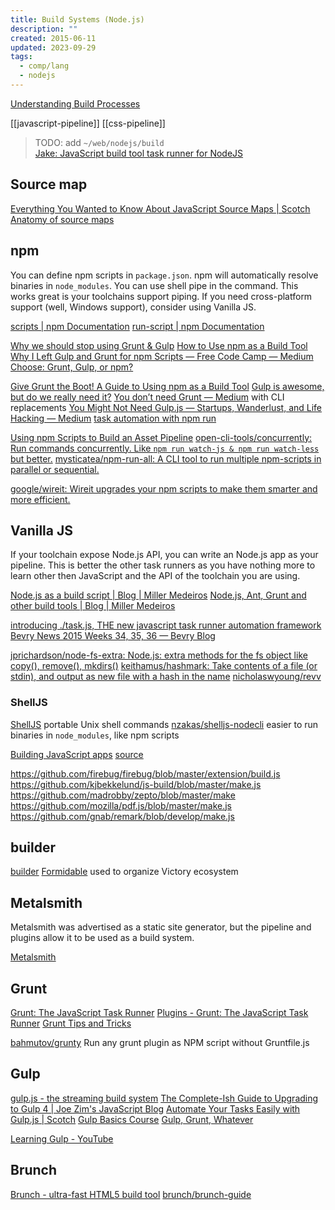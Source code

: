 ```yaml
---
title: Build Systems (Node.js)
description: ""
created: 2015-06-11
updated: 2023-09-29
tags:
  - comp/lang
  - nodejs
---
```


[Understanding Build Processes](https://ponyfoo.com/articles/understanding-build-processes)

[[javascript-pipeline]]
[[css-pipeline]]

> TODO: add `~/web/nodejs/build`  
> [Jake: JavaScript build tool task runner for NodeJS](http://jakejs.com/)

## Source map

[​Everything You Wanted to Know About JavaScript Source Maps | Scotch](https://scotch.io/tutorials/​everything-you-wanted-to-know-about-javascript-source-maps)
[Anatomy of source maps](https://blog.bugsnag.com/source-maps/)

## npm

You can define npm scripts in `package.json`. npm will automatically resolve binaries in `node_modules`.
You can use shell pipe in the command. This works great is your toolchains support piping.
If you need cross-platform support (well, Windows support), consider using Vanilla JS.

[scripts | npm Documentation](https://docs.npmjs.com/misc/scripts)
[run-script | npm Documentation](https://docs.npmjs.com/cli/run-script)

[Why we should stop using Grunt & Gulp](http://blog.keithcirkel.co.uk/why-we-should-stop-using-grunt/)
[How to Use npm as a Build Tool](http://blog.keithcirkel.co.uk/how-to-use-npm-as-a-build-tool/)
[Why I Left Gulp and Grunt for npm Scripts — Free Code Camp — Medium](https://medium.freecodecamp.com/why-i-left-gulp-and-grunt-for-npm-scripts-3d6853dd22b8#.uvq7td3ik)
[Choose: Grunt, Gulp, or npm?](https://ponyfoo.com/articles/choose-grunt-gulp-or-npm)

[Give Grunt the Boot! A Guide to Using npm as a Build Tool](http://www.sitepoint.com/guide-to-npm-as-a-build-tool/)
[Gulp is awesome, but do we really need it?](http://gon.to/2015/02/26/gulp-is-awesome-but-do-we-really-need-it/)
[You don’t need Grunt — Medium](https://medium.com/@julesbou/you-don-t-need-grunt-a48605915319#.4dz5pd3we) with CLI replacements
[You Might Not Need Gulp.js — Startups, Wanderlust, and Life Hacking — Medium](https://medium.com/swlh/you-might-not-need-gulp-js-89a0220487dd#.1z2zfrucg)
[task automation with npm run](http://substack.net/task_automation_with_npm_run)

[Using npm Scripts to Build an Asset Pipeline](http://blog.modulus.io/using-npm-scripts-to-build-asset-pipeline)
[open-cli-tools/concurrently: Run commands concurrently. Like `npm run watch-js & npm run watch-less` but better.](https://github.com/open-cli-tools/concurrently)
[mysticatea/npm-run-all: A CLI tool to run multiple npm-scripts in parallel or sequential.](https://github.com/mysticatea/npm-run-all)

[google/wireit: Wireit upgrades your npm scripts to make them smarter and more efficient.](https://github.com/google/wireit)

## Vanilla JS

If your toolchain expose Node.js API, you can write an Node.js app as your pipeline. This is better the other task runners as you have nothing more to learn other then JavaScript and the API of the toolchain you are using.

[Node.js as a build script | Blog | Miller Medeiros](http://blog.millermedeiros.com/node-js-as-a-build-script/)
[Node.js, Ant, Grunt and other build tools | Blog | Miller Medeiros](http://blog.millermedeiros.com/node-js-ant-grunt-and-other-build-tools/)

[introducing ./task.js, THE new javascript task runner automation framework](https://gist.github.com/substack/8313379)
[Bevry News 2015 Weeks 34, 35, 36 — Bevry Blog](https://blog.bevry.me/bevry-news-2015-weeks-34-35-36-7f1516cb2580)

[jprichardson/node-fs-extra: Node.js: extra methods for the fs object like copy(), remove(), mkdirs()](https://github.com/jprichardson/node-fs-extra)
[keithamus/hashmark: Take contents of a file (or stdin), and output as new file with a hash in the name](https://github.com/keithamus/hashmark)
[nicholaswyoung/revv](https://github.com/nicholaswyoung/revv)

### ShellJS

[ShellJS](http://documentup.com/shelljs/shelljs) portable Unix shell commands
[nzakas/shelljs-nodecli](https://github.com/nzakas/shelljs-nodecli) easier to run binaries in `node_modules`, like npm scripts

[Building JavaScript apps](http://kjbekkelund.github.io/presentations/js-build/) [source](https://github.com/kjbekkelund/js-build)

https://github.com/firebug/firebug/blob/master/extension/build.js
https://github.com/kjbekkelund/js-build/blob/master/make.js
https://github.com/madrobby/zepto/blob/master/make
https://github.com/mozilla/pdf.js/blob/master/make.js
https://github.com/gnab/remark/blob/develop/make.js

## builder

[builder](https://formidable.com/open-source/builder/)
[Formidable](https://github.com/FormidableLabs/?q=victory&type=all&language=&sort=) used to organize Victory ecosystem

## Metalsmith

Metalsmith was advertised as a static site generator, but the pipeline and plugins allow it to be used as a build system.

[Metalsmith](http://www.metalsmith.io/)

## Grunt

[Grunt: The JavaScript Task Runner](http://gruntjs.com/)
[Plugins - Grunt: The JavaScript Task Runner](http://gruntjs.com/plugins)
[Grunt Tips and Tricks](https://ponyfoo.com/articles/grunt-tips-and-tricks)

[bahmutov/grunty](https://github.com/bahmutov/grunty) Run any grunt plugin as NPM script without Gruntfile.js

## Gulp

[gulp.js - the streaming build system](http://gulpjs.com/)
[The Complete-Ish Guide to Upgrading to Gulp 4 | Joe Zim's JavaScript Blog](https://www.joezimjs.com/javascript/complete-guide-upgrading-gulp-4/)
[Automate Your Tasks Easily with Gulp.js | Scotch](https://scotch.io/tutorials/automate-your-tasks-easily-with-gulp-js)
[Gulp Basics Course](http://teamtreehouse.com/library/gulp-basics)
[Gulp, Grunt, Whatever](https://ponyfoo.com/articles/gulp-grunt-whatever)

[Learning Gulp - YouTube](https://www.youtube.com/playlist?list=PLLnpHn493BHE2RsdyUNpbiVn-cfuV7Fos)

## Brunch

[Brunch - ultra-fast HTML5 build tool](http://brunch.io/)
[brunch/brunch-guide](https://github.com/brunch/brunch-guide)
